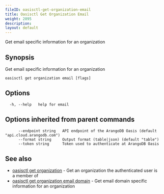 ```yaml
---
fileID: oasisctl-get-organization-email
title: Oasisctl Get Organization Email
weight: 2895
description: 
layout: default
---
```

Get email specific information for an organization

## Synopsis

Get email specific information for an organization

```
oasisctl get organization email [flags]
```

## Options

```
  -h, --help   help for email
```

## Options inherited from parent commands

```
      --endpoint string   API endpoint of the ArangoDB Oasis (default "api.cloud.arangodb.com")
      --format string     Output format (table|json) (default "table")
      --token string      Token used to authenticate at ArangoDB Oasis
```

## See also

* [oasisctl get organization](oasisctl-get-organization)	 - Get an organization the authenticated user is a member of
* [oasisctl get organization email domain](oasisctl-get-organization-email-domain)	 - Get email domain specific information for an organization

